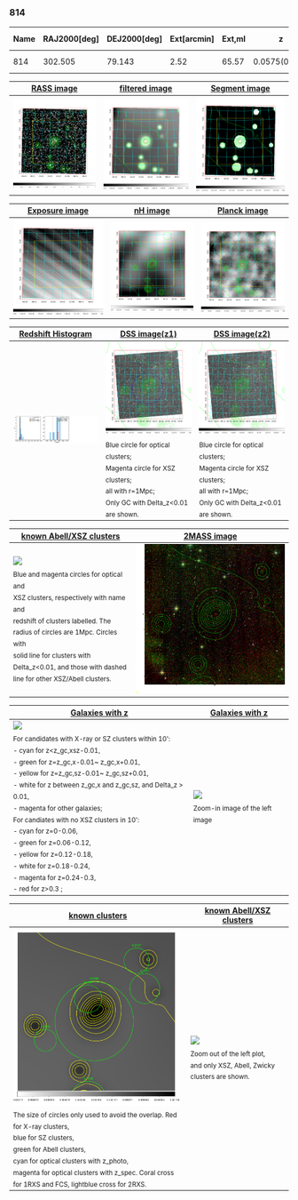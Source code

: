 <div STYLE="page-break-after: always;"></div>

### 814

|Name|RAJ2000[deg]|DEJ2000[deg] |Ext[arcmin]| Ext,ml | z | z_src| C|GC(XSZ,Delta_z<0.01)| GC(OPT,Delta_z<0.01)|GC| R_sig[arcmin] | R500[arcmin] | R500[Mpc]| CRsig[c/s] | CR500[c/s] |L500[1E44 erg/s]|F500[1E-12 erg/s/cm^2]| M500[1E14 Msun]|Tx[keV]|Cnt_sig|Beta|Rc[arcmin]|Comment|Alias|
|---|---|---|---|---|---|------|---|--------|---------|----------|---|---|---|---|---|---|---|---|---|---|---|---|---|---|
|814| 302.505| 79.143| 2.52| 65.57| 0.0575(0.005)| z1, z_opt| S| -| W| W| 13.188| 8.952| 0.598| 0.079(0.019)| 0.075(0.018)| 0.092(0.009)| 1.158(0.120)| 0.64(0.03)| 1.66(0.06)| 129.0| 0.941(-0.076+0.043)| 4.406(-0.452+0.372)| -| t095|

|[RASS image](../image/814/814_img.pdf)|[filtered image](../image/814/814_fil.pdf)|[Segment image](../image/814/814_seg.pdf)|
|-------------------|--------------------|-------------------|
| <img src="../image/814/814_img.png" width="300">  | <img src="../image/814/814_fil.png" width="300">   | <img src="../image/814/814_seg.png" width="300">  |

|[Exposure image](../image/814/814_mex.pdf)| [nH image](../image/814/814_nh.pdf)| [Planck image](../image/814/814_p.pdf)|
|-------------------|--------------------|-------------------|
|<img src="../image/814/814_mex.png" width="300">   | <img src="../image/814/814_nh.png" width="300">    | <img src="../image/814/814_p.png" width="300"> |

|[Redshift Histogram](../image/814/814_zg.pdf) | [DSS image(z1)](../image/814/814_dss_z1.pdf)      |  [DSS image(z2)](../image/814/814_dss_z2.pdf)    |
|-------------------|--------------------|-------------------|
|<img src="../image/814/814_zg.png" width="300"> |<img src="../image/814/814_dss_z1.png" width="300"> <sub><br>Blue circle for optical clusters; <br>Magenta circle for XSZ clusters; <br>all with r=1Mpc; <br>Only GC with Delta_z<0.01 are shown. </sub>| <img src="../image/814/814_dss_z2.png" width="300"><sub><br>Blue circle for optical clusters; <br>Magenta circle for XSZ clusters; <br>all with r=1Mpc; <br>Only GC with Delta_z<0.01 are shown. </sub> |

|[known Abell/XSZ clusters](../image/814/814_m.pdf) | [2MASS image](../image/814/814_2mass.pdf)      |
|-------------------|-------------------|
|<img src=../image/814/814_m.png width="300"> <br><sub>Blue and magenta circles for optical and <br>XSZ clusters, respectively with name and <br>redshift of clusters labelled. The <br>radius of circles are 1Mpc. Circles with <br>solid line for clusters with <br>Delta_z<0.01, and those with dashed <br>line for other XSZ/Abell clusters.        </sub>|<img src="../image/814/814_2mass.png" width="300">  |

|[Galaxies with z](../image/814/814_opt_ned.pdf) |[Galaxies with z](../image/814/814_opt_ned_zoom.pdf) |
|-------------------|-------------------|
| <img src=../image/814/814_opt_ned.png width="300"> <br><sub> For candidates with X-ray or SZ clusters within 10': <br> - cyan for z<z_gc,xsz-0.01, <br> - green for z=z_gc,x-0.01~ z_gc,x+0.01, <br> - yellow for z=z_gc,sz-0.01~ z_gc,sz+0.01, <br> - white for z between z_gc,x and z_gc,sz, and Delta_z > 0.01, <br> - magenta for other galaxies; <br>For candiates with no XSZ clusters in 10': <br> - cyan for z=0-0.06, <br> - green for z=0.06-0.12, <br> - yellow for z=0.12-0.18, <br> - white for z=0.18-0.24, <br> - magenta for z=0.24-0.3, <br> - red for z>0.3 ;  </sub>|<img src=../image/814/814_opt_ned_zoom.png width="300">  <br><sub> Zoom-in image of the left image</sub>|

|[known clusters](../image/814/814_gc.pdf) |[known Abell/XSZ clusters](../image/814/814_gc_large.pdf) |
|-------------------|-------------------|
| <img src=../image/814/814_gc.png width="300"> <br><sub> The size of circles only used to avoid the overlap. Red for X-ray clusters, <br> blue for SZ clusters, <br> green for Abell clusters, <br> cyan for optical clusters with z_photo, <br> magenta for optical clusters with z_spec. Coral cross for 1RXS and FCS, lightblue cross for 2RXS. </sub>|<img src=../image/814/814_gc_large.png width="300"> <br><sub> Zoom out of the left plot, <br> and only XSZ, Abell, Zwicky clusters are shown. </sub> |



